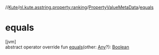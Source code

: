 //[Kute](../../../index.md)/[nl.kute.asstring.property.ranking](../index.md)/[PropertyValueMetaData](index.md)/[equals](equals.md)

# equals

[jvm]\
abstract operator override fun [equals](equals.md)(other: [Any](https://kotlinlang.org/api/latest/jvm/stdlib/kotlin/-any/index.html)?): [Boolean](https://kotlinlang.org/api/latest/jvm/stdlib/kotlin/-boolean/index.html)
